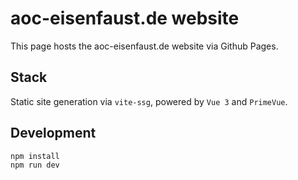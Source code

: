 # aoc-eisenfaust.de website

This page hosts the aoc-eisenfaust.de website via Github Pages.

## Stack

Static site generation via `vite-ssg`, powered by `Vue 3` and `PrimeVue`.

## Development

```bash
npm install
npm run dev
```